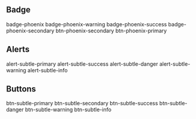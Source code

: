 ## Badge
badge-phoenix
badge-phoenix-warning
badge-phoenix-success
badge-phoenix-secondary
btn-phoenix-secondary
btn-phoenix-primary

## Alerts
alert-subtle-primary
alert-subtle-success
alert-subtle-danger
alert-subtle-warning
alert-subtle-info

## Buttons
btn-subtle-primary
btn-subtle-secondary
btn-subtle-success
btn-subtle-danger
btn-subtle-warning
btn-subtle-info

